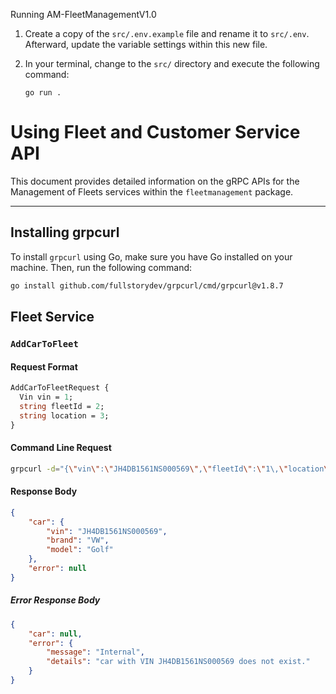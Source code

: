 Running AM-FleetManagementV1.0

1. Create a copy of the `src/.env.example` file and rename it to `src/.env`. Afterward, update the variable settings within this new file.
  
2. In your terminal, change to the `src/` directory and execute the following command: 
    ```
    go run .
    ```
    
# Using Fleet and Customer Service API

This document provides detailed information on the gRPC APIs for the Management of Fleets services within the `fleetmanagement` package.

---


## Installing grpcurl

To install `grpcurl` using Go, make sure you have Go installed on your machine. Then, run the following command:

```bash
go install github.com/fullstorydev/grpcurl/cmd/grpcurl@v1.8.7
```

## Fleet Service

### `AddCarToFleet`

#### Request Format

```protobuf
AddCarToFleetRequest {
  Vin vin = 1;
  string fleetId = 2;
  string location = 3;
}
```

#### Command Line Request

```bash
grpcurl -d="{\"vin\":\"JH4DB1561NS000569\",\"fleetId\":\"1\,\"location\":\"Karlsruhe\"}" -plaintext localhost:50051 fleetmanagement.FleetService/AddCarToFleet
```

#### Response Body

```json
{
    "car": {
        "vin": "JH4DB1561NS000569",
        "brand": "VW",
        "model": "Golf"
    },
    "error": null
}
```
##### Error Response Body

```json
{
    "car": null,
    "error": {
        "message": "Internal",
        "details": "car with VIN JH4DB1561NS000569 does not exist."
    }
}